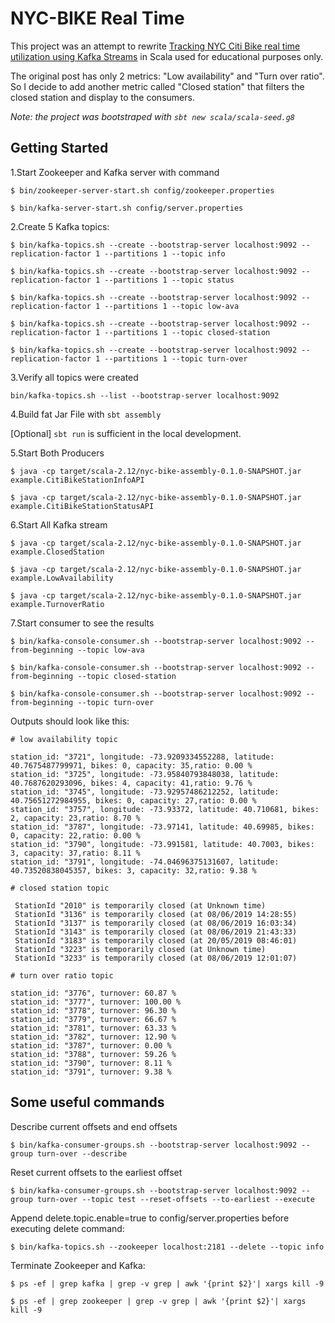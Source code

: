 # NYC-BIKE Real Time
This project was an attempt to rewrite [Tracking NYC Citi Bike real time utilization using Kafka Streams](https://towardsdatascience.com/tracking-nyc-citi-bike-real-time-utilization-using-kafka-streams-1c0ea9e24e79) in Scala used for educational purposes only.

The original post has only 2 metrics: "Low availability" and "Turn over ratio". So I decide to add another metric called "Closed station" that filters the closed station and display to the consumers.

_Note: the project was bootstraped with `sbt new scala/scala-seed.g8`_


## Getting Started

1.Start Zookeeper and Kafka server with command

```
$ bin/zookeeper-server-start.sh config/zookeeper.properties

$ bin/kafka-server-start.sh config/server.properties
```
2.Create 5 Kafka topics:
```
$ bin/kafka-topics.sh --create --bootstrap-server localhost:9092 --replication-factor 1 --partitions 1 --topic info

$ bin/kafka-topics.sh --create --bootstrap-server localhost:9092 --replication-factor 1 --partitions 1 --topic status

$ bin/kafka-topics.sh --create --bootstrap-server localhost:9092 --replication-factor 1 --partitions 1 --topic low-ava

$ bin/kafka-topics.sh --create --bootstrap-server localhost:9092 --replication-factor 1 --partitions 1 --topic closed-station

$ bin/kafka-topics.sh --create --bootstrap-server localhost:9092 --replication-factor 1 --partitions 1 --topic turn-over
```

3.Verify all topics were created

`bin/kafka-topics.sh --list --bootstrap-server localhost:9092`

4.Build fat Jar File with `sbt assembly`

[Optional] `sbt run`  is sufficient in the local development.

5.Start Both Producers

```
$ java -cp target/scala-2.12/nyc-bike-assembly-0.1.0-SNAPSHOT.jar example.CitiBikeStationInfoAPI

$ java -cp target/scala-2.12/nyc-bike-assembly-0.1.0-SNAPSHOT.jar example.CitiBikeStationStatusAPI
```

6.Start All Kafka stream

```
$ java -cp target/scala-2.12/nyc-bike-assembly-0.1.0-SNAPSHOT.jar example.ClosedStation

$ java -cp target/scala-2.12/nyc-bike-assembly-0.1.0-SNAPSHOT.jar example.LowAvailability

$ java -cp target/scala-2.12/nyc-bike-assembly-0.1.0-SNAPSHOT.jar example.TurnoverRatio
```
7.Start consumer to see the results
```
$ bin/kafka-console-consumer.sh --bootstrap-server localhost:9092 --from-beginning --topic low-ava

$ bin/kafka-console-consumer.sh --bootstrap-server localhost:9092 --from-beginning --topic closed-station

$ bin/kafka-console-consumer.sh --bootstrap-server localhost:9092 --from-beginning --topic turn-over
```

Outputs should look like this:

```
# low availability topic

station_id: "3721", longitude: -73.9209334552288, latitude: 40.7675487799971, bikes: 0, capacity: 35,ratio: 0.00 %
station_id: "3725", longitude: -73.95840793848038, latitude: 40.7687620293096, bikes: 4, capacity: 41,ratio: 9.76 %
station_id: "3745", longitude: -73.92957486212252, latitude: 40.75651272984955, bikes: 0, capacity: 27,ratio: 0.00 %
station_id: "3757", longitude: -73.93372, latitude: 40.710681, bikes: 2, capacity: 23,ratio: 8.70 %
station_id: "3787", longitude: -73.97141, latitude: 40.69985, bikes: 0, capacity: 22,ratio: 0.00 %
station_id: "3790", longitude: -73.991581, latitude: 40.7003, bikes: 3, capacity: 37,ratio: 8.11 %
station_id: "3791", longitude: -74.04696375131607, latitude: 40.73520838045357, bikes: 3, capacity: 32,ratio: 9.38 %
```

```
# closed station topic

 StationId "2010" is temporarily closed (at Unknown time)
 StationId "3136" is temporarily closed (at 08/06/2019 14:28:55)
 StationId "3137" is temporarily closed (at 08/06/2019 16:03:34)
 StationId "3143" is temporarily closed (at 08/06/2019 21:43:33)
 StationId "3183" is temporarily closed (at 20/05/2019 08:46:01)
 StationId "3223" is temporarily closed (at Unknown time)
 StationId "3233" is temporarily closed (at 08/06/2019 12:01:07)
```

```
# turn over ratio topic

station_id: "3776", turnover: 60.87 %
station_id: "3777", turnover: 100.00 %
station_id: "3778", turnover: 96.30 %
station_id: "3779", turnover: 66.67 %
station_id: "3781", turnover: 63.33 %
station_id: "3782", turnover: 12.90 %
station_id: "3787", turnover: 0.00 %
station_id: "3788", turnover: 59.26 %
station_id: "3790", turnover: 8.11 %
station_id: "3791", turnover: 9.38 %
```

## Some useful commands

Describe current offsets and end offsets

```
$ bin/kafka-consumer-groups.sh --bootstrap-server localhost:9092 --group turn-over --describe
```

Reset current offsets to the earliest offset

```
$ bin/kafka-consumer-groups.sh --bootstrap-server localhost:9092 --group turn-over --topic test --reset-offsets --to-earliest --execute
```

Append delete.topic.enable=true to config/server.properties before executing delete command:

```
$ bin/kafka-topics.sh --zookeeper localhost:2181 --delete --topic info
```

Terminate Zookeeper and Kafka:

```
$ ps -ef | grep kafka | grep -v grep | awk '{print $2}'| xargs kill -9

$ ps -ef | grep zookeeper | grep -v grep | awk '{print $2}'| xargs kill -9
```
